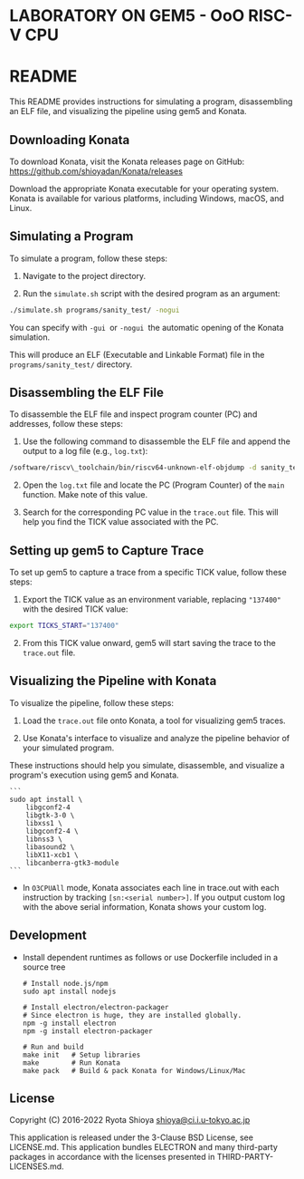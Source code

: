 # LABORATORY ON GEM5 - OoO RISC-V CPU

# README

This README provides instructions for simulating a program, disassembling an ELF file, and visualizing the pipeline using gem5 and Konata.

## Downloading Konata
To download Konata, visit the Konata releases page on GitHub: https://github.com/shioyadan/Konata/releases

Download the appropriate Konata executable for your operating system. Konata is available for various platforms, including Windows, macOS, and Linux.

## Simulating a Program

To simulate a program, follow these steps:

1. Navigate to the project directory.

2. Run the `simulate.sh` script with the desired program as an argument:

```bash
./simulate.sh programs/sanity_test/ -nogui
```

You can specify with `-gui `or `-nogui `the automatic opening of the Konata simulation.

This will produce an ELF (Executable and Linkable Format) file in the `programs/sanity_test/` directory.

## Disassembling the ELF File

To disassemble the ELF file and inspect program counter (PC) and addresses, follow these steps:

1. Use the following command to disassemble the ELF file and append the output to a log file (e.g., `log.txt`):
```bash
/software/riscv\_toolchain/bin/riscv64-unknown-elf-objdump -d sanity_test.elf > log.txt
```
2. Open the `log.txt` file and locate the PC (Program Counter) of the `main` function. Make note of this value.

3. Search for the corresponding PC value in the `trace.out` file. This will help you find the TICK value associated with the PC.

## Setting up gem5 to Capture Trace

To set up gem5 to capture a trace from a specific TICK value, follow these steps:

1. Export the TICK value as an environment variable, replacing `"137400"` with the desired TICK value:

```bash
export TICKS_START="137400"
```

2. From this TICK value onward, gem5 will start saving the trace to the `trace.out` file.

## Visualizing the Pipeline with Konata

To visualize the pipeline, follow these steps:

1. Load the `trace.out` file onto Konata, a tool for visualizing gem5 traces.

2. Use Konata's interface to visualize and analyze the pipeline behavior of your simulated program.

These instructions should help you simulate, disassemble, and visualize a program's execution using gem5 and Konata.





























































    ```
    sudo apt install \
        libgconf2-4
        libgtk-3-0 \
        libxss1 \
        libgconf2-4 \
        libnss3 \
        libasound2 \
        libX11-xcb1 \
        libcanberra-gtk3-module
    ```
* In ```O3CPUAll``` mode, Konata associates each line in trace.out with each instruction by tracking ```[sn:<serial number>]```. If you output custom log with the above serial information, Konata shows your custom log.


## Development

* Install dependent runtimes as follows or use Dockerfile included in a source tree
    ```
    # Install node.js/npm
    sudo apt install nodejs

    # Install electron/electron-packager
    # Since electron is huge, they are installed globally.
    npm -g install electron
    npm -g install electron-packager

    # Run and build
    make init   # Setup libraries
    make        # Run Konata
    make pack   # Build & pack Konata for Windows/Linux/Mac
    ```

## License

Copyright (C) 2016-2022 Ryota Shioya <shioya@ci.i.u-tokyo.ac.jp>

This application is released under the 3-Clause BSD License, see LICENSE.md.
This application bundles ELECTRON and many third-party packages in accordance with 
the licenses presented in THIRD-PARTY-LICENSES.md.
